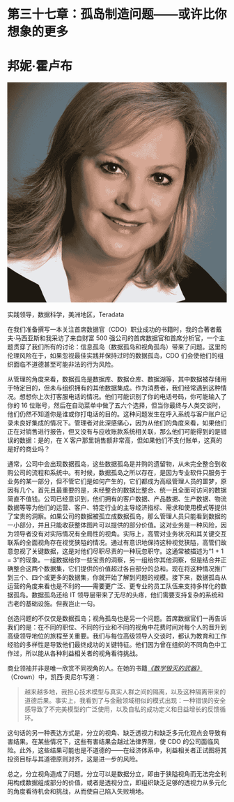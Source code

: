 # 第三十七章：孤岛制造问题——或许比你想象的更多

# 邦妮·霍卢布

![](img/Bonnie_Holub.png)

实践领导，数据科学，美洲地区，Teradata

在我们准备撰写一本关注首席数据官（CDO）职业成功的书籍时，我的合著者戴夫·马西亚斯和我采访了来自财富 500 强公司的首席数据官和首席分析官，一个主题贯穿了我们所有的讨论：信息孤岛（数据孤岛和视角孤岛）带来了问题。这里的伦理风险在于，如果忽视最佳实践并保持过时的数据孤岛，CDO 们会使他们的组织面临不道德甚至可能非法的行为风险。

从管理的角度来看，数据孤岛是数据库、数据仓库、数据湖等，其中数据被存储用于特定目的，但未与组织拥有的其他数据集成。作为消费者，我们经常遇到这种情况。想想你上次打客服电话的情况。他们可能识别了你的电话号码，你可能输入了你的 16 位账号，然后在自动菜单中做了五六个选择，但当你最终与人类交谈时，他们仍然不知道你是谁或你打电话的目的。这种问题发生在呼入系统与客户账户记录未良好集成的情况下。管理者对此深感痛心，因为从他们的角度来看，如果他们正在对销售进行报告，但又没有与应收账款系统相关联，那么他们可能得到的是错误的数据：是的，在 X 客户那里销售额非常高，但如果他们不支付账单，这真的是好的商业吗？

通常，公司中会出现数据孤岛，这些数据孤岛是并购的遗留物，从未完全整合到收购公司的流程和系统中。有时候，数据孤岛之所以存在，是因为专业软件只服务于业务的某一部分，但不管它们是如何产生的，它们都成为高级管理人员的噩梦，原因有几个。首先且最重要的是，未经整合的数据比整合、统一且全面可访问的数据简直不值钱。公司已经意识到，他们拥有的客户数据、产品数据、生产数据、物流数据等等为他们的运营、客户、特定行业的主导经济指标、需求和使用模式等提供了宝贵的洞察。如果公司的数据被孤立成数据孤岛，那么管理人员只能看到数据的一小部分，并且只能收获整体图片可以提供的部分价值。这对业务是一种风险，因为领导者没有对实际情况有全局性的视角。实际上，高管对业务状况和其关键交互联系的全面视角存在视觉狭隘的情况。通过有意识地保持这种视觉狭隘，高管们故意忽视了关键数据，这是对他们尽职尽责的一种玩忽职守。这通常被描述为“1 + 1 = 3”的现象。一组数据给你一些宝贵的洞察，另一组给你其他洞察，但是结合并正确整合这两个数据集，它们提供的价值超过各自部分的总和。现在将这种情况推广到三个、四个或更多的数据集，你就开始了解到问题的规模。接下来，数据孤岛从运营的角度来看也是不利的——需要更广泛、更专业的员工队伍来支持多样化的数据孤岛。数据孤岛还给 IT 领导层带来了无尽的头疼，他们需要支持复杂的系统和古老的基础设施。但我岂止一句。

创造问题的不仅仅是数据孤岛；视角孤岛也是另一个问题。首席数据官们一再告诉我们的是：在不同的职位、不同的行业和不同的视角中花费时间对每个人的晋升到高级领导地位的旅程至关重要。我们与每位高级领导人交谈时，都认为教育和工作经验的多样性是导致他们最终成功的关键特征。他们因为曾在组织的不同角色中工作过，所以能从各种利益相关者的视角看待挑战。

商业领袖并非是唯一欣赏不同视角的人。在她的书籍[*《数学毁灭的武器》*](https://weaponsofmathdestructionbook.com)（Crown）中，凯西·奥尼尔写道：

> 越来越多地，我担心技术模型与真实人群之间的隔离，以及这种隔离带来的道德后果。事实上，我看到了与金融领域相似的模式出现：一种错误的安全感导致了不完美模型的广泛使用，以及自私的成功定义和日益增长的反馈循环。

这句话的另一种表达方式是，分立的视角、缺乏透视力和缺乏多元化观点会导致有害结果。在某些情况下，这些有害结果会越过法律界限，使 CDO 的公司面临风险。此外，这些结果可能也是不道德的——在经济体系中，利益相关者正试图将其投资目标与其道德原则对齐，这是进一步的风险。

总之，分立视角造成了问题。分立可以是数据分立，即由于狭隘视角而无法完全利用构成数据组成部分的价值，或者是透视分立，即组织缺乏足够的透视力从多元化的角度看待机会和挑战，从而使自己陷入失败境地。
